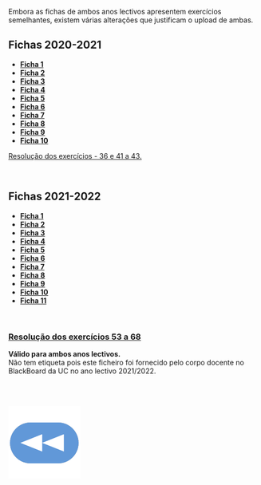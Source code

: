 Embora as fichas de ambos anos lectivos apresentem exercícios semelhantes, existem várias alterações que justificam o upload de ambas.

## Fichas 2020-2021
* [**Ficha 1**](Folha1_2021.pdf)
* [**Ficha 2**](Folha2_2021.pdf)
* [**Ficha 3**](Folha3_2021.pdf)
* [**Ficha 4**](Folha4_2021.pdf)
* [**Ficha 5**](Folha5_2021.pdf)
* [**Ficha 6**](Folha6_2021.pdf)
* [**Ficha 7**](Folha7_2021.pdf)
* [**Ficha 8**](Folha8_2021.pdf)
* [**Ficha 9**](Folha9_2021.pdf)
* [**Ficha 10**](Folha10_2021.pdf)

[Resolução dos exercícios - 36 e 41 a 43.](ex36_41-43.pdf)

<br>

## Fichas 2021-2022
* [**Ficha 1**](Folha1_2122.pdf)
* [**Ficha 2**](Folha2_2122.pdf)
* [**Ficha 3**](Folha3_2122.pdf)
* [**Ficha 4**](Folha4_2122.pdf)
* [**Ficha 5**](Folha5_2122.pdf)
* [**Ficha 6**](Folha6_2122.pdf)
* [**Ficha 7**](Folha7_2122.pdf)
* [**Ficha 8**](Folha8_2122.pdf)
* [**Ficha 9**](Folha9_2122.pdf)
* [**Ficha 10**](Folha10_2122.pdf)
* [**Ficha 11**](Folha11_2122.pdf)

<br>

### [Resolução dos exercícios 53 a 68](exerc53_68.pdf)
**Válido para ambos anos lectivos.**
<br> Não tem etiqueta pois este ficheiro foi fornecido pelo corpo docente no BlackBoard da UC no ano lectivo 2021/2022.

<br><br>

[![retroceder](https://github.com/David81820/Recursos-LCC/blob/main/Rewind.png)](https://david81820.github.io/Recursos-LCC/2ano/1sem/Alg)
